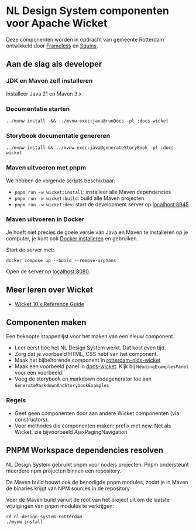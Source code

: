<!-- @license CC-0.0 -->

# NL Design System componenten voor Apache Wicket

Deze componenten worden in opdracht van gemeente Rotterdam ontwikkeld door
[Frameless](https://frameless.io) en [Squins](https://www.squins.com).

## Aan de slag als developer

### JDK en Maven zelf installeren

Installeer Java 21 en Maven 3.x

### Documentatie starten

```shell
../mvnw install  && ../mvnw exec:java@runDocs -pl :docs-wicket
```

### Storybook documentatie genereren

```shell
../mvnw install && ../mvnw exec:java@generateStoryBook -pl :docs-wicket
```

### Maven uitvoeren met pnpm

We hebben de volgende scripts beschikbaar:

- `pnpm run -w wicket:install`: installeer alle Maven dependencies
- `pnpm run -w wicket:build`: build alle Maven projecten
- `pnpm run -w wicket:dev`: start de development server op [localhost:8945](http://localhost:8945).

### Maven uitvoeren in Docker

Je hoeft niet precies de goeie versie van Java en Maven te installeren op je
computer, je kunt ook [Docker installeren](https://docs.docker.com/engine/install/) en gebruiken.

Start de server met:

```shell
docker compose up --build --remove-orphans
```

Open de server op [localhost:8080](http://localhost:8080/).

## Meer leren over Wicket

- [Wicket 10.x Reference Guide](https://nightlies.apache.org/wicket/guide/10.x/single.html)

## Componenten maken

Een beknopte stappenlijst voor het maken van een nieuw component.

- Leer eerst hoe het NL Design System werkt. Dat kost even tijd.
- Zorg dat je voorbeeld HTML, CSS hebt van het component.
- Maak het bijbehorende component in [rotterdam-nlds-wicket](rotterdam-nlds-wicket)
- Maak een voorbeeld panel in [docs-wicket](docs-wicket). Kijk bij
  `HeadingExamplesPanel` voor een voorbeeld.
- Voeg de storybook en markdown codegenerator toe aan
  `GenerateMarkdownAndStorybookExamples`

### Regels

- Geef geen componenten door aan andere Wicket componenten (via constructors).
- Voor methodes die componenten maken: prefix met new. Net als Wicket, zie bijvoorbeeld AjaxPagingNavigation

## PNPM Workspace dependencies resolven

NL Design System gebruikt pnpm voor nodejs projecten. Pnpm ondersteunt meerdere npm projecten binnen een repository.

De Maven build bouwt ook de benodigde pnpm modules, zodat je in Maven de binaries krijgt van NPM sources in
de repository.

Voer de Maven build vanuit de root van het project uit om de laatste wijzigingen van pnpm modules te verkrijgen:

```shell
cd nl-design-system-rotterdam
./mvnw install
```

